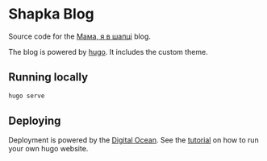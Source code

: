 Shapka Blog
===========

Source code for the [Мама, я в шапці](https://shapka-2ulyb.ondigitalocean.app/) blog.

The blog is powered by [hugo](https://gohugo.io/). 
It includes the custom theme.

## Running locally

```bash
hugo serve
```

## Deploying

Deployment is powered by the [Digital Ocean](https://cloud.digitalocean.com).
See the [tutorial](https://www.digitalocean.com/community/tutorials/how-to-build-and-deploy-a-hugo-site-to-digitalocean-app-platform) on how to run your own hugo website.
